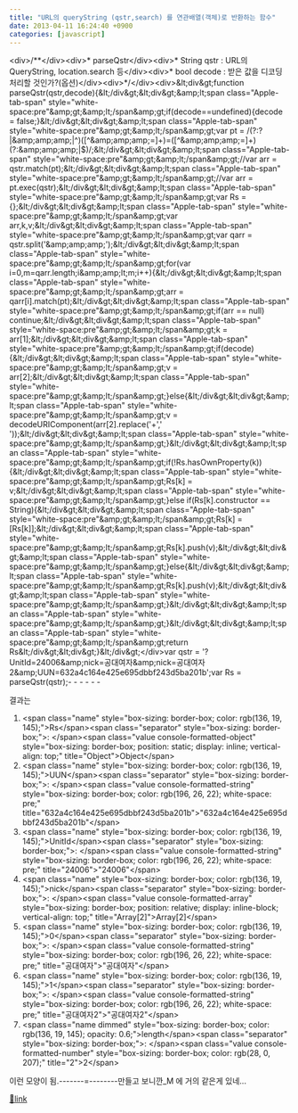 ```yaml
---
title: "URL의 queryString (qstr,search) 를 연관배열(객체)로 반환하는 함수"
date: 2013-04-11 16:24:40 +0900
categories: [javascript]
---
```


&lt;div&gt;/**&lt;/div&gt;&lt;div&gt;* parseQstr&lt;/div&gt;&lt;div&gt;* String qstr : URL의 QueryString, location.search 등&lt;/div&gt;&lt;div&gt;* bool decode : 받은 값을 디코딩 처리할 것인가?(옵션)&lt;/div&gt;&lt;div&gt;*/&lt;/div&gt;&lt;div&gt;&amp;lt;div&amp;gt;function parseQstr(qstr,decode){&amp;lt;/div&amp;gt;&amp;lt;div&amp;gt;&amp;amp;lt;span class="Apple-tab-span" style="white-space:pre"&amp;amp;gt;&amp;amp;lt;/span&amp;amp;gt;if(decode==undefined){decode = false;}&amp;lt;/div&amp;gt;&amp;lt;div&amp;gt;&amp;amp;lt;span class="Apple-tab-span" style="white-space:pre"&amp;amp;gt;&amp;amp;lt;/span&amp;amp;gt;var pt = /(?:\?|&amp;amp;amp;amp;|^)([^&amp;amp;amp;amp;=]+)=([^&amp;amp;amp;amp;=]+)(?:&amp;amp;amp;amp;|$)/;&amp;lt;/div&amp;gt;&amp;lt;div&amp;gt;&amp;amp;lt;span class="Apple-tab-span" style="white-space:pre"&amp;amp;gt;&amp;amp;lt;/span&amp;amp;gt;//var arr = qstr.match(pt);&amp;lt;/div&amp;gt;&amp;lt;div&amp;gt;&amp;amp;lt;span class="Apple-tab-span" style="white-space:pre"&amp;amp;gt;&amp;amp;lt;/span&amp;amp;gt;//var arr = pt.exec(qstr);&amp;lt;/div&amp;gt;&amp;lt;div&amp;gt;&amp;amp;lt;span class="Apple-tab-span" style="white-space:pre"&amp;amp;gt;&amp;amp;lt;/span&amp;amp;gt;var Rs = {};&amp;lt;/div&amp;gt;&amp;lt;div&amp;gt;&amp;amp;lt;span class="Apple-tab-span" style="white-space:pre"&amp;amp;gt;&amp;amp;lt;/span&amp;amp;gt;var arr,k,v;&amp;lt;/div&amp;gt;&amp;lt;div&amp;gt;&amp;amp;lt;span class="Apple-tab-span" style="white-space:pre"&amp;amp;gt;&amp;amp;lt;/span&amp;amp;gt;var qarr = qstr.split('&amp;amp;amp;amp;');&amp;lt;/div&amp;gt;&amp;lt;div&amp;gt;&amp;amp;lt;span class="Apple-tab-span" style="white-space:pre"&amp;amp;gt;&amp;amp;lt;/span&amp;amp;gt;for(var i=0,m=qarr.length;i&amp;amp;amp;lt;m;i++){&amp;lt;/div&amp;gt;&amp;lt;div&amp;gt;&amp;amp;lt;span class="Apple-tab-span" style="white-space:pre"&amp;amp;gt;&amp;amp;lt;/span&amp;amp;gt;arr = qarr[i].match(pt);&amp;lt;/div&amp;gt;&amp;lt;div&amp;gt;&amp;amp;lt;span class="Apple-tab-span" style="white-space:pre"&amp;amp;gt;&amp;amp;lt;/span&amp;amp;gt;if(arr == null) continue;&amp;lt;/div&amp;gt;&amp;lt;div&amp;gt;&amp;amp;lt;span class="Apple-tab-span" style="white-space:pre"&amp;amp;gt;&amp;amp;lt;/span&amp;amp;gt;k = arr[1];&amp;lt;/div&amp;gt;&amp;lt;div&amp;gt;&amp;amp;lt;span class="Apple-tab-span" style="white-space:pre"&amp;amp;gt;&amp;amp;lt;/span&amp;amp;gt;if(decode){&amp;lt;/div&amp;gt;&amp;lt;div&amp;gt;&amp;amp;lt;span class="Apple-tab-span" style="white-space:pre"&amp;amp;gt;&amp;amp;lt;/span&amp;amp;gt;v = arr[2];&amp;lt;/div&amp;gt;&amp;lt;div&amp;gt;&amp;amp;lt;span class="Apple-tab-span" style="white-space:pre"&amp;amp;gt;&amp;amp;lt;/span&amp;amp;gt;}else{&amp;lt;/div&amp;gt;&amp;lt;div&amp;gt;&amp;amp;lt;span class="Apple-tab-span" style="white-space:pre"&amp;amp;gt;&amp;amp;lt;/span&amp;amp;gt;v = decodeURIComponent(arr[2].replace('+',' '));&amp;lt;/div&amp;gt;&amp;lt;div&amp;gt;&amp;amp;lt;span class="Apple-tab-span" style="white-space:pre"&amp;amp;gt;&amp;amp;lt;/span&amp;amp;gt;}&amp;lt;/div&amp;gt;&amp;lt;div&amp;gt;&amp;amp;lt;span class="Apple-tab-span" style="white-space:pre"&amp;amp;gt;&amp;amp;lt;/span&amp;amp;gt;if(!Rs.hasOwnProperty(k)){&amp;lt;/div&amp;gt;&amp;lt;div&amp;gt;&amp;amp;lt;span class="Apple-tab-span" style="white-space:pre"&amp;amp;gt;&amp;amp;lt;/span&amp;amp;gt;Rs[k] = v;&amp;lt;/div&amp;gt;&amp;lt;div&amp;gt;&amp;amp;lt;span class="Apple-tab-span" style="white-space:pre"&amp;amp;gt;&amp;amp;lt;/span&amp;amp;gt;}else if(Rs[k].constructor == String){&amp;lt;/div&amp;gt;&amp;lt;div&amp;gt;&amp;amp;lt;span class="Apple-tab-span" style="white-space:pre"&amp;amp;gt;&amp;amp;lt;/span&amp;amp;gt;Rs[k] = [Rs[k]];&amp;lt;/div&amp;gt;&amp;lt;div&amp;gt;&amp;amp;lt;span class="Apple-tab-span" style="white-space:pre"&amp;amp;gt;&amp;amp;lt;/span&amp;amp;gt;Rs[k].push(v);&amp;lt;/div&amp;gt;&amp;lt;div&amp;gt;&amp;amp;lt;span class="Apple-tab-span" style="white-space:pre"&amp;amp;gt;&amp;amp;lt;/span&amp;amp;gt;}else{&amp;lt;/div&amp;gt;&amp;lt;div&amp;gt;&amp;amp;lt;span class="Apple-tab-span" style="white-space:pre"&amp;amp;gt;&amp;amp;lt;/span&amp;amp;gt;Rs[k].push(v);&amp;lt;/div&amp;gt;&amp;lt;div&amp;gt;&amp;amp;lt;span class="Apple-tab-span" style="white-space:pre"&amp;amp;gt;&amp;amp;lt;/span&amp;amp;gt;}&amp;lt;/div&amp;gt;&amp;lt;div&amp;gt;&amp;amp;lt;span class="Apple-tab-span" style="white-space:pre"&amp;amp;gt;&amp;amp;lt;/span&amp;amp;gt;}&amp;lt;/div&amp;gt;&amp;lt;div&amp;gt;&amp;amp;lt;span class="Apple-tab-span" style="white-space:pre"&amp;amp;gt;&amp;amp;lt;/span&amp;amp;gt;return Rs&amp;lt;/div&amp;gt;&amp;lt;div&amp;gt;}&amp;lt;/div&amp;gt;&lt;/div&gt;var qstr = '?UnitId=24006&amp;amp;nick=공대여자&amp;amp;nick=공대여자2&amp;amp;UUN=632a4c164e425e695dbbf243d5ba201b';var Rs = parseQstr(qstr);- - - - - -

결과는  
1. &lt;span class="name" style="box-sizing: border-box; color: rgb(136, 19, 145);"&gt;Rs&lt;/span&gt;&lt;span class="separator" style="box-sizing: border-box;"&gt;: &lt;/span&gt;&lt;span class="value console-formatted-object" style="box-sizing: border-box; position: static; display: inline; vertical-align: top;" title="Object"&gt;Object&lt;/span&gt;
1. &lt;span class="name" style="box-sizing: border-box; color: rgb(136, 19, 145);"&gt;UUN&lt;/span&gt;&lt;span class="separator" style="box-sizing: border-box;"&gt;: &lt;/span&gt;&lt;span class="value console-formatted-string" style="box-sizing: border-box; color: rgb(196, 26, 22); white-space: pre;" title="632a4c164e425e695dbbf243d5ba201b"&gt;"632a4c164e425e695dbbf243d5ba201b"&lt;/span&gt;
2. &lt;span class="name" style="box-sizing: border-box; color: rgb(136, 19, 145);"&gt;UnitId&lt;/span&gt;&lt;span class="separator" style="box-sizing: border-box;"&gt;: &lt;/span&gt;&lt;span class="value console-formatted-string" style="box-sizing: border-box; color: rgb(196, 26, 22); white-space: pre;" title="24006"&gt;"24006"&lt;/span&gt;
3. &lt;span class="name" style="box-sizing: border-box; color: rgb(136, 19, 145);"&gt;nick&lt;/span&gt;&lt;span class="separator" style="box-sizing: border-box;"&gt;: &lt;/span&gt;&lt;span class="value console-formatted-array" style="box-sizing: border-box; position: relative; display: inline-block; vertical-align: top;" title="Array[2]"&gt;Array[2]&lt;/span&gt;
1. &lt;span class="name" style="box-sizing: border-box; color: rgb(136, 19, 145);"&gt;0&lt;/span&gt;&lt;span class="separator" style="box-sizing: border-box;"&gt;: &lt;/span&gt;&lt;span class="value console-formatted-string" style="box-sizing: border-box; color: rgb(196, 26, 22); white-space: pre;" title="공대여자"&gt;"공대여자"&lt;/span&gt;
2. &lt;span class="name" style="box-sizing: border-box; color: rgb(136, 19, 145);"&gt;1&lt;/span&gt;&lt;span class="separator" style="box-sizing: border-box;"&gt;: &lt;/span&gt;&lt;span class="value console-formatted-string" style="box-sizing: border-box; color: rgb(196, 26, 22); white-space: pre;" title="공대여자2"&gt;"공대여자2"&lt;/span&gt;
3. &lt;span class="name dimmed" style="box-sizing: border-box; color: rgb(136, 19, 145); opacity: 0.6;"&gt;length&lt;/span&gt;&lt;span class="separator" style="box-sizing: border-box;"&gt;: &lt;/span&gt;&lt;span class="value console-formatted-number" style="box-sizing: border-box; color: rgb(28, 0, 207);" title="2"&gt;2&lt;/span&gt;



이런 모양이 됨.-------=--------만들고 보니깐_M 에 거의 같은게 있네...


[🔗link](http://www.mins01.com/mh/tech/read/821)